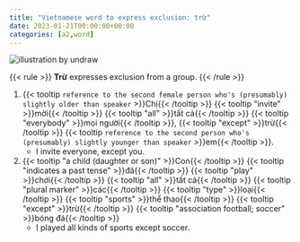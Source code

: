 ```yaml
---
title: "Vietnamese word to express exclusion: trừ"
date: 2023-01-21T00:00:00+00:00
categories: [a2,word]
---
```


![illustration by undraw](/images/undraw/undraw_Designer_mindset_re_2w1k.png)

{{< rule >}}
**Trừ** expresses exclusion from a group.
{{< /rule >}}

1. {{< tooltip `
        reference to the second female person who's
        (presumably) slightly older than speaker
    ` >}}Chị{{< /tooltip >}}
    {{< tooltip "invite" >}}mời{{< /tooltip >}}
    {{< tooltip "all" >}}tất cả{{< /tooltip >}}
    {{< tooltip "everybody" >}}mọi người{{< /tooltip >}},
    {{< tooltip "except" >}}trừ{{< /tooltip >}}
    {{< tooltip `
        reference to the second person who's
        (presumably) slightly younger than speaker
    ` >}}em{{< /tooltip >}}.
    - I invite everyone, except you.
2. {{< tooltip "a child (daughter or son)" >}}Con{{< /tooltip >}}
   {{< tooltip "indicates a past tense" >}}đã{{< /tooltip >}}
   {{< tooltip "play" >}}chơi{{< /tooltip >}}
   {{< tooltip "all" >}}tất cả{{< /tooltip >}}
   {{< tooltip "plural marker" >}}các{{< /tooltip >}}
   {{< tooltip "type" >}}loại{{< /tooltip >}}
   {{< tooltip "sports" >}}thể thao{{< /tooltip >}}
   {{< tooltip "except" >}}trừ{{< /tooltip >}}
   {{< tooltip "association football; soccer" >}}bóng đá{{< /tooltip >}}
    - I played all kinds of sports except soccer.
